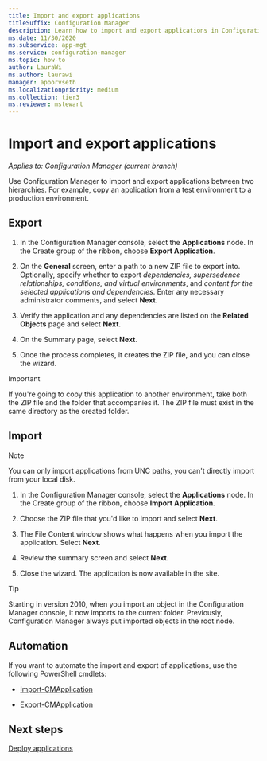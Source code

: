 ```yaml
---
title: Import and export applications
titleSuffix: Configuration Manager
description: Learn how to import and export applications in Configuration Manager to share between separate hierarchies.
ms.date: 11/30/2020
ms.subservice: app-mgt
ms.service: configuration-manager
ms.topic: how-to
author: LauraWi
ms.author: laurawi
manager: apoorvseth
ms.localizationpriority: medium
ms.collection: tier3
ms.reviewer: mstewart
---
```


# Import and export applications

*Applies to: Configuration Manager (current branch)*

Use Configuration Manager to import and export applications between two hierarchies. For example, copy an application from a test environment to a production environment.

## Export

1. In the Configuration Manager console, select the **Applications** node. In the Create group of the ribbon, choose **Export Application**.

1. On the **General** screen, enter a path to a new ZIP file to export into. Optionally, specify whether to export *dependencies, supersedence relationships, conditions, and virtual environments*, and *content for the selected applications and dependencies*. Enter any necessary administrator comments, and select **Next**.

1. Verify the application and any dependencies are listed on the **Related Objects** page and select **Next**.

1. On the Summary page, select **Next**.

1. Once the process completes, it creates the ZIP file, and you can close the wizard.

> [!IMPORTANT]
> If you're going to copy this application to another environment, take both the ZIP file and the folder that accompanies it. The ZIP file must exist in the same directory as the created folder.

## Import

> [!NOTE]
> You can only import applications from UNC paths, you can't directly import from your local disk.

1. In the Configuration Manager console, select the **Applications** node. In the Create group of the ribbon, choose **Import Application**.

1. Choose the ZIP file that you'd like to import and select **Next**.

1. The File Content window shows what happens when you import the application. Select **Next**.

1. Review the summary screen and select **Next**.

1. Close the wizard. The application is now available in the site.

> [!TIP]
> Starting in version 2010, when you import an object in the Configuration Manager console, it now imports to the current folder. Previously, Configuration Manager always put imported objects in the root node.<!--6601203-->

## Automation

If you want to automate the import and export of applications, use the following PowerShell cmdlets:

- [Import-CMApplication](/powershell/module/configurationmanager/import-cmapplication)

- [Export-CMApplication](/powershell/module/configurationmanager/export-cmapplication)

## Next steps

[Deploy applications](deploy-applications.md)
